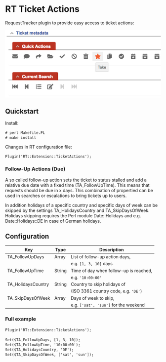 # RT Ticket Actions

RequestTracker plugin to provide easy access to ticket actions:

![Image of Yaktocat](doc/quickaction-box.png)

## Quickstart

Install:

    # perl Makefile.PL
    # make install

Changes in RT configuration file:

    Plugin('RT::Extension::TicketActions');

### Follow-Up Actions (Due)

A so called follow-up action sets the ticket to status stalled and add a
relative due date with a fixed time (TA_FollowUpTime). This means that requests
should be due in x days. This combination of propertied can be used in searches
or escalations to bring tickets up to users.

In addition holidays of a specific country and specific days of week can be
skipped by the settings TA\_HolidaysCountry and TA\_SkipDaysOfWeek.
Holidays skipping requires the Perl module Date::Holidays and e.g.
Date::Holidays::DE in case of German holidays.

## Configuration

| Key                 | Type    | Description                            |
|---------------------|---------|----------------------------------------|
| TA\_FollowUpDays    | Array   | List of follow-up action days,         |
|                     |         | e.g. `[1, 3, 10]` days                 |
| TA\_FollowUpTime    | String  | Time of day when follow-up is reached, |
|                     |         | e.g. `'10:00:00'`                      |
| TA\_HolidaysCountry | String  | Country to skip holidays of            |
|                     |         | (ISO 3361 country code, e.g. `'DE'`)   |
| TA\_SkipDaysOfWeek  | Array   | Days of week to skip,                  |
|                     |         | e.g. `['sat', 'sun']` for the weekend  |

### Full example

    Plugin('RT::Extension::TicketActions');

    Set($TA_FollowUpDays, [1, 3, 10]);
    Set($TA_FollowUpTime, '10:00:00');
    Set($TA_HolidaysCountry, 'DE');
    Set($TA_SkipDaysOfWeek, ['sat', 'sun']);
